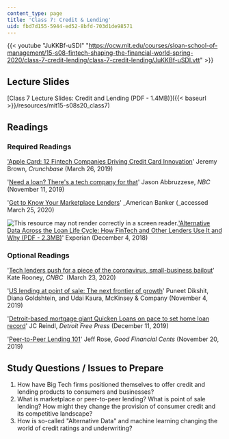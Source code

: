 ```yaml
---
content_type: page
title: 'Class 7: Credit & Lending'
uid: fbd7d155-5944-ed52-8bfd-703d1de98571
---
```


{{< youtube "JuKKBf-uSDI" "https://ocw.mit.edu/courses/sloan-school-of-management/15-s08-fintech-shaping-the-financial-world-spring-2020/class-7-credit-lending/class-7-credit-lending/JuKKBf-uSDI.vtt" >}}

Lecture Slides
--------------

[Class 7 Lecture Slides: Credit and Lending (PDF - 1.4MB)]({{< baseurl >}}/resources/mit15-s08s20_class7)

Readings
--------

### Required Readings

['Apple Card: 12 Fintech Companies Driving Credit Card Innovation](https://about.crunchbase.com/blog/apple-credit-card-innovation/)' Jeremy Brown, _Crunchbase_ (March 26, 2019)

'[Need a loan? There's a tech company for that](https://www.nbcnews.com/tech/tech-news/need-loan-there-s-tech-company-n1079916)' Jason Abbruzzese, _NBC_ (November 11, 2019)

'[Get to Know Your Marketplace Lenders](https://www.americanbanker.com/slideshow/get-to-know-your-marketplace-lenders)' _American Banker (_accessed March 25, 2020)

![This resource may not render correctly in a screen reader.](/images/inacessible.gif)['Alternative Data Across the Loan Life Cycle: How FinTech and Other Lenders Use It and Why (PDF - 2.3MB)](https://www.experian.com/assets/consumer-information/reports/Experian_Aite_AltDataReport_Final_120418.pdf?elqTrackId=7714eff9f5204e7ca8517e8966438157&elqaid=3910&elqat=2)' Experian (December 4, 2018)

### Optional Readings

'[Tech lenders push for a piece of the coronavirus, small-business bailout](https://www.cnbc.com/2020/03/23/tech-lenders-push-for-a-piece-of-the-coronavirus-bailout.html)' Kate Rooney, _CNBC_  (March 23, 2020)

'[US lending at point of sale: The next frontier of growth](https://www.mckinsey.com/industries/financial-services/our-insights/banking-matters/us-lending-at-point-of-sale-the-next-frontier-of-growth)' Puneet Dikshit, Diana Goldshtein, and Udai Kaura, McKinsey & Company (November 4, 2019)

'[Detroit-based mortgage giant Quicken Loans on pace to set home loan record](https://www.freep.com/story/money/business/2019/12/11/detroit-quicken-loans-sets-mortgage-volume-record/2633361001/)' JC Reindl, _Detroit Free Press_ (December 11, 2019)

'[Peer-to-Peer Lending 101](https://www.goodfinancialcents.com/peer-to-peer-lending/)' Jeff Rose, _Good Financial Cents_ (November 20, 2019)

Study Questions / Issues to Prepare
-----------------------------------

1.  How have Big Tech firms positioned themselves to offer credit and lending products to consumers and businesses?
2.  What is marketplace or peer-to-peer lending? What is point of sale lending? How might they change the provision of consumer credit and its competitive landscape?
3.  How is so-called "Alternative Data" and machine learning changing the world of credit ratings and underwriting?